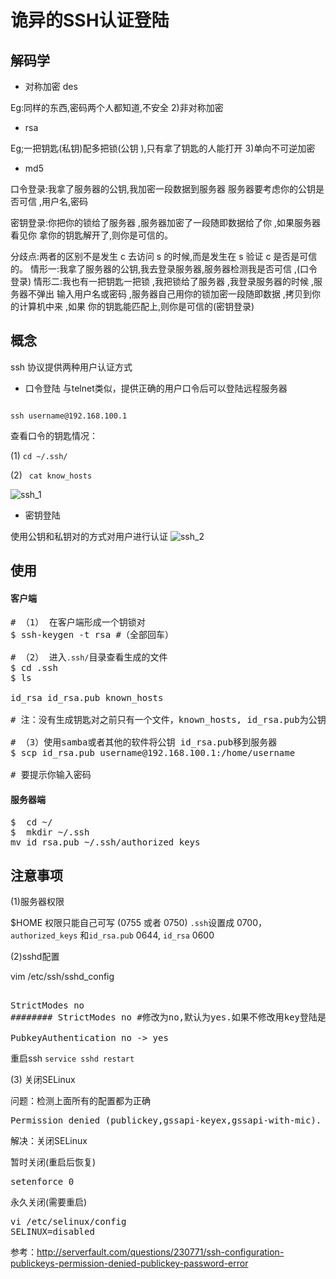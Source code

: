 # 诡异的SSH认证登陆

## 解码学* 对称加密 des
Eg:同样的东西,密码两个人都知道,不安全 2)非对称加密* rsaEg;一把钥匙(私钥)配多把锁(公钥 ),只有拿了钥匙的人能打开 3)单向不可逆加密* md5口令登录:我拿了服务器的公钥,我加密一段数据到服务器 服务器要考虑你的公钥是否可信 ,用户名,密码密钥登录:你把你的锁给了服务器 ,服务器加密了一段随即数据给了你 ,如果服务器看见你 拿你的钥匙解开了,则你是可信的。分歧点:两者的区别不是发生 c 去访问 s 的时候,而是发生在 s 验证 c 是否是可信的。 情形一:我拿了服务器的公钥,我去登录服务器,服务器检测我是否可信 ,(口令登录) 情形二:我也有一把钥匙一把锁 ,我把锁给了服务器 ,我登录服务器的时候 ,服务器不弹出 输入用户名或密码 ,服务器自己用你的锁加密一段随即数据 ,拷贝到你的计算机中来 ,如果 你的钥匙能匹配上,则你是可信的(密钥登录)

## 概念

ssh 协议提供两种用户认证方式

* 口令登陆
	与telnet类似，提供正确的用户口令后可以登陆远程服务器
	
<code>
ssh username@192.168.100.1
</code>

查看口令的钥匙情况：

(1) <code>cd ~/.ssh/ </code>

(2) <code> cat know_hosts </code>

![ssh_1](https://github.com/huhongda/blog/blob/master/images/ssh_1.png?raw=true)

* 密钥登陆

使用公钥和私钥对的方式对用户进行认证
![ssh_2](https://github.com/huhongda/blog/blob/master/images/ssh_2.png?raw=true)

## 使用

#### 客户端
<pre>
# （1） 在客户端形成一个钥锁对
$ ssh-keygen -t rsa #（全部回车）

# （2） 进入<code>.ssh/</code>目录查看生成的文件
$ cd .ssh
$ ls

id_rsa id_rsa.pub known_hosts 

# 注：没有生成钥匙对之前只有一个文件，known_hosts, id_rsa.pub为公钥， id_rsa为私钥

# （3）使用samba或者其他的软件将公钥 id_rsa.pub移到服务器
$ scp id_rsa.pub username@192.168.100.1:/home/username

# 要提示你输入密码
</pre>

#### 服务器端

<pre>
$  cd ~/
$  mkdir ~/.ssh
mv id_rsa.pub ~/.ssh/authorized_keys
</pre>

## 注意事项
(1)服务器权限

$HOME 权限只能自己可写 (0755 或者 0750) <code>.ssh</code>设置成 0700， <code>authorized_keys</code> 和<code>id_rsa.pub</code> 0644, <code>id_rsa</code> 0600

(2)sshd配置

vim /etc/ssh/sshd_config
<pre>

StrictModes no  
######## StrictModes no #修改为no,默认为yes.如果不修改用key登陆是出现server refused our key(如果StrictModes为yes必需保证存放公钥的文件夹的拥有与登陆用户名是相同的.“StrictModes”设置ssh在接收登录请求之前是否检查用户家目录和rhosts文件的权限和所有权。这通常是必要的，因为新手经常会把自己的目录和文件设成任何人都有写权限。)

PubkeyAuthentication no -> yes
</pre>

重启ssh
<code>service sshd restart</code>

(3) 关闭SELinux 

问题：检测上面所有的配置都为正确
<pre>
Permission denied (publickey,gssapi-keyex,gssapi-with-mic).  
</pre>

解决：关闭SELinux

暂时关闭(重启后恢复)
<pre>
setenforce 0  
</pre>

永久关闭(需要重启)
<pre>
vi /etc/selinux/config  
SELINUX=disabled  
</pre>

参考：http://serverfault.com/questions/230771/ssh-configuration-publickeys-permission-denied-publickey-password-error
 


